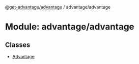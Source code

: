 [@get-advantage/advantage](../index.md) / advantage/advantage

# Module: advantage/advantage

## Classes

- [Advantage](../classes/advantage_advantage.Advantage.md)
